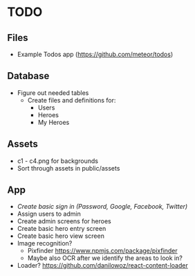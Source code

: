 # TODO

## Files

- Example Todos app (<https://github.com/meteor/todos>)

## Database

- Figure out needed tables
  - Create files and definitions for:
    - Users
    - Heroes
    - My Heroes

## Assets

- c1 - c4.png for backgrounds
- Sort through assets in public/assets

## App

- *Create basic sign in (Password, Google, Facebook, Twitter)*
- Assign users to admin
- Create admin screens for heroes
- Create basic hero entry screen
- Create basic hero view screen
- Image recognition?
  - Pixfinder <https://www.npmjs.com/package/pixfinder>
  - Maybe also OCR after we identify the areas to look in?
- Loader? <https://github.com/danilowoz/react-content-loader>
